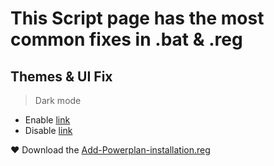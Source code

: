 # This Script page has the most common fixes in .bat  & .reg
## Themes & UI Fix
> Dark mode
- <div>	<a> Enable <a href="https://github.com/WindowsTools2077/WPC-Useful-Box/blob/main/Scripts/data/Files/Dark%20mode%20ON.reg">link</a>
- <div>	<a> Disable <a href="https://github.com/WindowsTools2077/WPC-Useful-Box/blob/main/Scripts/data/Files/Dark%20mode%20OFF.reg">link</a>
<div>	<a> ♥ Download the <a href="https://github.com/WindowsTools2077/Epic-Powerplan/releases/download/Powerplan/Add-Powerplan-installation.reg">Add-Powerplan-installation.reg</a>
